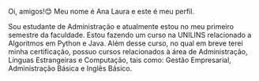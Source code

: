 Oi, amigos!😊 Meu nome é Ana Laura e este é meu perfil.

Sou estudante de Administração e atualmente estou no meu primeiro semestre da faculdade. Estou fazendo um curso na UNILINS relacionado a Algoritmos em Python e Java. Além desse curso, no qual em breve terei minha certificação, possuo cursos relacionados à área de Administração, Línguas Estrangeiras e Computação, tais como: Gestão Empresarial, Administração Básica e Inglês Básico.
